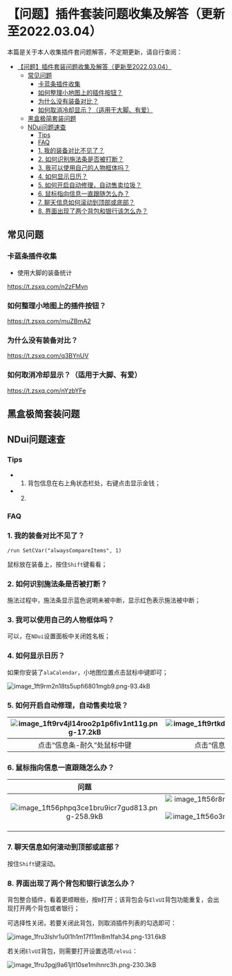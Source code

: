 ﻿# 【问题】插件套装问题收集及解答（更新至2022.03.04）

本篇是关于本人收集插件套问题解答，不定期更新，请自行查阅：

- [【问题】插件套装问题收集及解答（更新至2022.03.04）](#问题插件套装问题收集及解答更新至20220304)
  - [常见问题](#常见问题)
    - [卡蓝条插件收集](#卡蓝条插件收集)
    - [如何整理小地图上的插件按钮？](#如何整理小地图上的插件按钮)
    - [为什么没有装备对比？](#为什么没有装备对比)
    - [如何取消冷却显示？（适用于大脚、有爱）](#如何取消冷却显示适用于大脚有爱)
  - [黑盒极简套装问题](#黑盒极简套装问题)
  - [NDui问题速查](#ndui问题速查)
    - [Tips](#tips)
    - [FAQ](#faq)
    - [1. 我的装备对比不见了？](#1-我的装备对比不见了)
    - [2. 如何识别施法条是否被打断？](#2-如何识别施法条是否被打断)
    - [3. 我可以使用自己的人物框体吗？](#3-我可以使用自己的人物框体吗)
    - [4. 如何显示日历？](#4-如何显示日历)
    - [5. 如何开启自动修理，自动售卖垃圾？](#5-如何开启自动修理自动售卖垃圾)
    - [6. 鼠标指向信息一直跟随怎么办？](#6-鼠标指向信息一直跟随怎么办)
    - [7. 聊天信息如何滚动到顶部或底部？](#7-聊天信息如何滚动到顶部或底部)
    - [8. 界面出现了两个背包和银行该怎么办？](#8-界面出现了两个背包和银行该怎么办)

## 常见问题

### 卡蓝条插件收集

- 使用大脚的装备统计

https://t.zsxq.com/n2zFMvn

### 如何整理小地图上的插件按钮？

https://t.zsxq.com/muZBmA2

### 为什么没有装备对比？

https://t.zsxq.com/q3BYnUV

### 如何取消冷却显示？（适用于大脚、有爱）

https://t.zsxq.com/nYzbYFe

## 黑盒极简套装问题



## NDui问题速查

### Tips

- 1. 背包信息在右上角状态栏处，右键点击显示金钱；
- 2. 

### FAQ

### 1. 我的装备对比不见了？
```
/run SetCVar("alwaysCompareItems", 1)
```
鼠标放在装备上，按住`Shift`键看看；

### 2. 如何识别施法条是否被打断？

施法过程中，施法条显示蓝色说明未被中断，显示红色表示施法被中断；

### 3. 我可以使用自己的人物框体吗？

可以，在`NDui`设置面板中关闭姓名板；

### 4. 如何显示日历？

如果你安装了`alaCalendar`，小地图位置点击鼠标中键即可；

![image_1ft9rm2n18ts5upfi6801mgb9.png-93.4kB][4]

### 5. 如何开启自动修理，自动售卖垃圾？

|![image_1ft9rv4jl14roo2p1p6fiv1nt11g.png-17.2kB][6]|![image_1ft9rtkd6hmnoco14mcf7f1c8k13.png-17.3kB][5]|
|:-:|:-:|
|点击“信息条-耐久”处鼠标中键|点击“信息条-金币”处的鼠标中键|

### 6. 鼠标指向信息一直跟随怎么办？

|问题|解答|
|:-:|:-:|
|![image_1ft56phpq3ce1bru9icr7gud813.png-258.9kB][7]|![image_1ft56r8n61hhd1i8j58tdu71bdu1t.png-13.8kB][8]<br>![image_1ft56o3mv19mu17451j8e6oi34km.png-545.3kB][9]|

### 7. 聊天信息如何滚动到顶部或底部？

按住`Shift`键滚动。

### 8. 界面出现了两个背包和银行该怎么办？

背包整合插件，看着更顺眼些，按`B`打开；该背包会与`ElvUI`背包功能重复，会出现打开两个背包或者银行；

可选择性关闭，若要关闭此背包，则取消插件列表的勾选即可：

![image_1fru3lshr1u0l1h1m17f11m8m1fah34.png-131.6kB][2]

若关闭`ElvUI`背包，则需要打开设置选项`/elvui`：

![image_1fru3pgj9a61jlt10se1mihnrc3h.png-230.3kB][3]




  [1]: http://static.zybuluo.com/usiege/lohj1tddknw18tsid0ye1htb/640-4.webp
  [2]: http://static.zybuluo.com/usiege/o0t69iojrmcxfo9lrva018sb/image_1fru3lshr1u0l1h1m17f11m8m1fah34.png
  [3]: http://static.zybuluo.com/usiege/9bdgylfsyeddmcel5a11h96m/image_1fru3pgj9a61jlt10se1mihnrc3h.png
  [4]: http://static.zybuluo.com/usiege/eha6sbj7bhgsbek3ws9bvb1k/image_1ft9rm2n18ts5upfi6801mgb9.png
  [5]: http://static.zybuluo.com/usiege/mpo7lregmxg2rgrdxdxay433/image_1ft9rtkd6hmnoco14mcf7f1c8k13.png
  [6]: http://static.zybuluo.com/usiege/zme035fdwzm2j1in2cs4g3vn/image_1ft9rv4jl14roo2p1p6fiv1nt11g.png
  [7]: http://static.zybuluo.com/usiege/5eksvzpys7pvjn1hz1onj3v6/image_1ft56phpq3ce1bru9icr7gud813.png
  [8]: http://static.zybuluo.com/usiege/d8jrh9mngy57bwyrv3cn207k/image_1ft56r8n61hhd1i8j58tdu71bdu1t.png
  [9]: http://static.zybuluo.com/usiege/vxnfgp8pvz9mhc8nni91z7sk/image_1ft56o3mv19mu17451j8e6oi34km.png
  [10]: http://static.zybuluo.com/usiege/968zgft17sutfqsasa9vekfe/image_1ft58ospjgf71dloasvqkn8n29.png
  [11]: http://static.zybuluo.com/usiege/eie46lo7sdz4m6lawfcaa0vk/image_1ft58pci9i34169f1ka1dbh1nipm.png